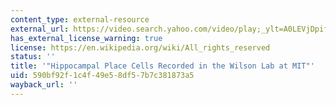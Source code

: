 ```yaml
---
content_type: external-resource
external_url: https://video.search.yahoo.com/video/play;_ylt=A0LEVjDpif1UD1wAITMlnIlQ;_ylu=X3oDMTB0dmRibmhwBHNlYwNzYwRjb2xvA2JmMQR2dGlkA1lIUzAwMV8x?p=mit+wilson+rat&tnr=21&vid=503432B5CD3384DF76AB503432B5CD3384DF76AB&l=76&turl=http%3A%2F%2Fts4.mm.bing.net%2Fth%3Fid%3DUN.607991396209918443%26pid%3D15.1&sigi=11r44s3s8&rurl=http%3A%2F%2Fwww.youtube.com%2Fwatch%3Fv%3DlfNVv0A8QvI&sigr=11aierv59&tt=b&tit=Hippocampal+place+cells+recorded+in+the+Wilson+lab+at+MIT&sigt=11p8mjh9h&back=https%3A%2F%2Fsearch.yahoo.com%2Fyhs%2Fsearch%3Fp%3Dmit%2Bwilson%2Brat%2Bvideo%26hsimp%3Dyhs-002%26hspart%3Dmozilla%26ei%3DUTF-8&sigb=1307sesuq&hspart=mozilla&hsimp=yhs-002&guccounter=1&guce_referrer=aHR0cDovL2NvdXJzZXMuY3NhaWwubWl0LmVkdS82LjgwMy9sYXJzb24uaHRtbA&guce_referrer_sig=AQAAAGFSwLxL3HFb16bAGz-sBUU4iLZqwH_Z0bQHHWuqWLlPsCnPWDUsP6Po4dlkS5_bM-X-zzDttLvOYqGYyhBLpyJdNaCTAgmJtYYNzLxJw2s6XnQunqkgJ-CuSEpdnP7tBTz0nq8WrMTkUXsLYw_6S8hkmxbyLH2x0T3bZCQKFb-L
has_external_license_warning: true
license: https://en.wikipedia.org/wiki/All_rights_reserved
status: ''
title: '"Hippocampal Place Cells Recorded in the Wilson Lab at MIT"'
uid: 590bf92f-1c4f-49e5-8df5-7b7c381873a5
wayback_url: ''
---
```

